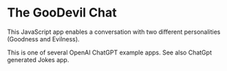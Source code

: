 # The GooDevil Chat
This JavaScript app enables a conversation with two different personalities (Goodness and Evilness).

This is one of several OpenAI ChatGPT example apps. See also ChatGpt generated Jokes app.
